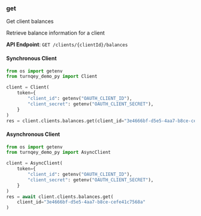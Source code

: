 
### get <a name="get"></a>
Get client balances

Retrieve balance information for a client

**API Endpoint**: `GET /clients/{clientId}/balances`

#### Synchronous Client

```python
from os import getenv
from turnqey_demo_py import Client

client = Client(
    token={
        "client_id": getenv("OAUTH_CLIENT_ID"),
        "client_secret": getenv("OAUTH_CLIENT_SECRET"),
    }
)
res = client.clients.balances.get(client_id="3e4666bf-d5e5-4aa7-b8ce-cefe41c7568a")
```

#### Asynchronous Client

```python
from os import getenv
from turnqey_demo_py import AsyncClient

client = AsyncClient(
    token={
        "client_id": getenv("OAUTH_CLIENT_ID"),
        "client_secret": getenv("OAUTH_CLIENT_SECRET"),
    }
)
res = await client.clients.balances.get(
    client_id="3e4666bf-d5e5-4aa7-b8ce-cefe41c7568a"
)
```
